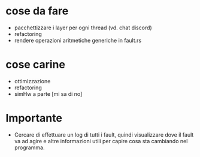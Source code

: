 # cose da fare
- pacchettizzare i layer per ogni thread (vd. chat discord)
- refactoring 
- rendere operazioni aritmetiche generiche in fault.rs


# cose carine
- ottimizzazione
- refactoring
- simHw a parte [mi sa di no]

# Importante
- Cercare di effettuare un log di tutti i fault, quindi visualizzare dove il fault va ad agire e altre informazioni utili per capire cosa sta cambiando nel programma.